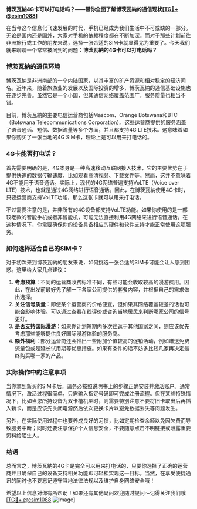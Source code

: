 **博茨瓦納4G卡可以打电话吗？——带你全面了解博茨瓦納的通信现状[[TG💪+ @esim1088](https://t.me/s/esim1088)]**

在当今这个信息化飞速发展的时代，手机已经成为我们生活中不可或缺的一部分。无论是国内还是国外，大家对手机的依赖程度都在不断加深。而对于那些计划前往非洲旅行或工作的朋友来说，选择一张合适的SIM卡就显得尤为重要了。今天我们就来聊聊一个常常被问到的问题：**博茨瓦納的4G卡可以打电话吗？**

### 博茨瓦納的通信环境

博茨瓦納是非洲南部的一个内陆国家，以其丰富的矿产资源和相对稳定的经济闻名。近年来，随着旅游业的发展以及国际投资的增多，博茨瓦納的通信基础设施也在逐步完善。虽然它是一个小国，但其通信网络覆盖范围广，服务质量也相当不错。

目前，博茨瓦納的主要电信运营商包括Mascom、Orange Botswana和BTC（Botswana Telecommunications Corporation）。这些运营商提供的服务涵盖了语音通话、短信、数据流量等多个方面，并且都支持4G LTE技术。这意味着如果你购买了一张当地的4G SIM卡，理论上是可以用来打电话的。

### 4G卡能否打电话？

首先需要明确的是，4G本身是一种高速移动互联网接入技术，它的主要优势在于提供快速的数据传输速度，比如观看高清视频、下载文件等。然而，这并不意味着4G不能用于语音通话。实际上，现代的4G网络普遍支持VoLTE（Voice over LTE）技术，也就是通过4G网络进行语音通话。因此，在博茨瓦納使用4G卡时，只要运营商支持VoLTE功能，那么这张卡就可以用来打电话。

不过需要注意的是，并非所有的4G设备都支持VoLTE功能。如果你使用的是一部较老款的智能手机或者非智能机，可能无法直接利用4G网络来进行语音通话。在这种情况下，你需要确保你的设备具备相应的硬件和软件支持才能正常使用这项服务。

### 如何选择适合自己的SIM卡？

对于初次来到博茨瓦納的朋友来说，如何挑选一张合适的SIM卡可能会让人感到困惑。这里给大家几点建议：

1. **考虑预算**：不同的运营商收费标准不同，有些可能会收取较高的漫游费用。因此，在出发前最好先了解一下各家公司提供的套餐内容，并根据自己的需求做出选择。
2. **关注信号质量**：即使某个运营商的价格便宜，但如果其网络覆盖较差的话也可能会影响体验。可以通过查看在线评价或咨询当地居民来判断哪家公司的信号更好。
3. **是否支持国际漫游**：如果你计划短期内多次往返于其他国家之间，则应该优先考虑那些能够提供良好国际漫游体验的服务商。
4. **额外福利**：部分运营商还会推出一些附加价值较高的促销活动，例如赠送免费流量包或是延长试用期等优惠措施。如果有条件的话不妨多比较几家再决定最终购买哪一家的产品。

### 实际操作中的注意事项

当你拿到新买的SIM卡后，请务必按照说明书上的步骤正确安装并激活账户。通常情况下，激活过程很简单，只需输入指定号码即可完成注册流程。但在某些特殊情况下，比如当您所持设备为双卡槽机型时，则需要特别注意不要将旧卡取出后再插入新卡，而是应该先关闭电源然后依次更换卡片以避免数据丢失等问题发生。

另外，在实际使用过程中也要养成良好的习惯，比如定期检查余额以免因欠费而导致服务中断；同时还要注意保护个人信息安全，不要随意点击不明链接或泄露重要资料给陌生人。

### 结语

总而言之，博茨瓦納的4G卡是完全可以用来打电话的，只要你选择了正确的运营商并且确保自己的设备支持相关功能即可轻松实现这一目标。当然，在享受便捷通讯的同时也不要忘记遵守当地法律法规以及维护自身网络安全哦！

希望以上信息对你有所帮助！如果还有其他疑问欢迎随时提问～记得关注我们哦 [[TG💪+ @esim1088](https://t.me/s/esim1088) ![Image](https://i.postimg.cc/4NQfJmqS/Snipaste-2025-05-13-00-14-12.png)]